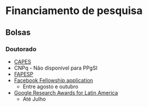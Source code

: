 # Financiamento de pesquisa



## Bolsas


### Doutorado

 - [CAPES](http://ppgsi.each.usp.br/regras-de-bolsas/)
 - CNPq - Não disponível para PPgSI
 - [FAPESP](http://www.fapesp.br/261)
 - [Facebook Fellowship application](https://research.fb.com/programs/fellowship/)
	 - Entre agosto e outubro
 - [Google Research Awards for Latin America](https://ai.google/research/outreach/latin-america-research-awards/)
	 -  Até Julho

